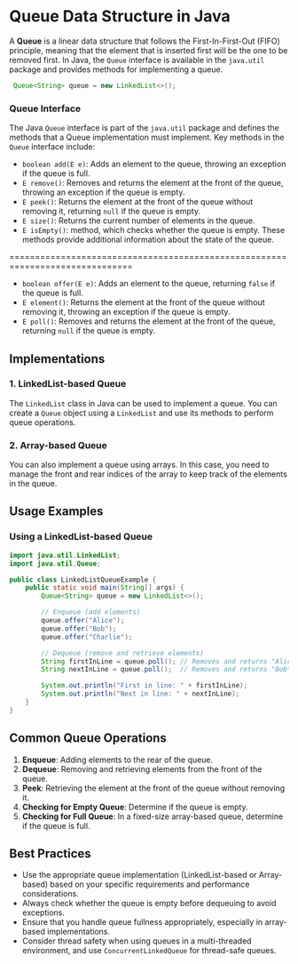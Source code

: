 # Queue Data Structure in Java

A **Queue** is a linear data structure that follows the First-In-First-Out (FIFO) principle, meaning that the element that is inserted first will be the one to be removed first. In Java, the `Queue` interface is available in the `java.util` package and provides methods for implementing a queue.

```java
 Queue<String> queue = new LinkedList<>();

```

### Queue Interface

The Java `Queue` interface is part of the `java.util` package and defines the methods that a Queue implementation must implement. Key methods in the `Queue` interface include:

- `boolean add(E e)`: Adds an element to the queue, throwing an exception if the queue is full.
- `E remove()`: Removes and returns the element at the front of the queue, throwing an exception if the queue is empty.
- `E peek()`: Returns the element at the front of the queue without removing it, returning `null` if the queue is empty.
- `E size()`: Returns the current number of elements in the queue.
- `E isEmpty()`: method, which checks whether the queue is empty. These methods provide additional information about the state of the queue.

==============================================================================

- `boolean offer(E e)`: Adds an element to the queue, returning `false` if the queue is full.
- `E element()`: Returns the element at the front of the queue without removing it, throwing an exception if the queue is empty.
- `E poll()`: Removes and returns the element at the front of the queue, returning `null` if the queue is empty.

## Implementations

### 1. LinkedList-based Queue

The `LinkedList` class in Java can be used to implement a queue. You can create a `Queue` object using a `LinkedList` and use its methods to perform queue operations.

### 2. Array-based Queue

You can also implement a queue using arrays. In this case, you need to manage the front and rear indices of the array to keep track of the elements in the queue.

## Usage Examples

### Using a LinkedList-based Queue

```java
import java.util.LinkedList;
import java.util.Queue;

public class LinkedListQueueExample {
    public static void main(String[] args) {
        Queue<String> queue = new LinkedList<>();

        // Enqueue (add elements)
        queue.offer("Alice");
        queue.offer("Bob");
        queue.offer("Charlie");

        // Dequeue (remove and retrieve elements)
        String firstInLine = queue.poll(); // Removes and returns "Alice"
        String nextInLine = queue.poll();  // Removes and returns "Bob"

        System.out.println("First in line: " + firstInLine);
        System.out.println("Next in line: " + nextInLine);
    }
}
```

## Common Queue Operations

1. **Enqueue**: Adding elements to the rear of the queue.
2. **Dequeue**: Removing and retrieving elements from the front of the queue.
3. **Peek**: Retrieving the element at the front of the queue without removing it.
4. **Checking for Empty Queue**: Determine if the queue is empty.
5. **Checking for Full Queue**: In a fixed-size array-based queue, determine if the queue is full.

## Best Practices

- Use the appropriate queue implementation (LinkedList-based or Array-based) based on your specific requirements and performance considerations.
- Always check whether the queue is empty before dequeuing to avoid exceptions.
- Ensure that you handle queue fullness appropriately, especially in array-based implementations.
- Consider thread safety when using queues in a multi-threaded environment, and use `ConcurrentLinkedQueue` for thread-safe queues.
